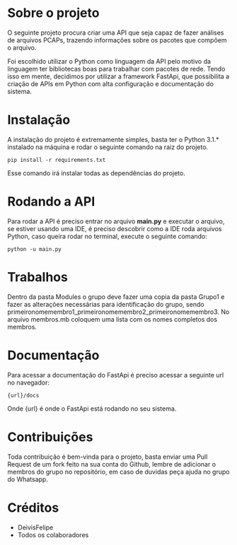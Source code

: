 # Sobre o projeto

O seguinte projeto procura criar uma API que seja capaz de fazer análises de arquivos PCAPs, trazendo informações sobre os pacotes que compõem o arquivo.

Foi escolhido utilizar o Python como linguagem da API pelo motivo da linguagem ter bibliotecas boas para trabalhar com pacotes de rede. Tendo isso em mente, decidimos por utilizar a framework FastApi, que possibilita a criação de APIs em Python com alta configuração e documentação do sistema.

# Instalação

A instalação do projeto é extremamente simples, basta ter o Python 3.1.\* instalado na máquina e rodar o seguinte comando na raiz do projeto.

`pip install -r requirements.txt`

Esse comando irá instalar todas as dependências do projeto.

# Rodando a API

Para rodar a API é preciso entrar no arquivo **main.py** e executar o arquivo,
se estiver usando uma IDE, é preciso descobrir como a IDE roda arquivos Python,
caso queira rodar no terminal, execute o seguinte comando:

`python -u main.py`

# Trabalhos

Dentro da pasta Modules o grupo deve fazer uma copia da pasta Grupo1 e fazer as alterações necessárias para identificação do grupo, sendo primeironomemembro1_primeironomemembro2_primeironomemembro3. No arquivo membros.mb coloquem uma lista com os nomes completos dos membros.

# Documentação

Para acessar a documentação do FastApi é preciso acessar a seguinte url no navegador:

`{url}/docs`

Onde {url} é onde o FastApi está rodando no seu sistema.

# Contribuições

Toda contribuição é bem-vinda para o projeto, basta enviar uma Pull Request de um fork feito na sua conta do Github, lembre de adicionar o membros do grupo no repositório, em caso de duvidas peça ajuda no grupo do Whatsapp.

# Créditos

- DeivisFelipe
- Todos os colaboradores
